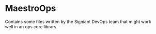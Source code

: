 # MaestroOps

Contains some files written by the Signiant DevOps team that might work well in an ops core library.
